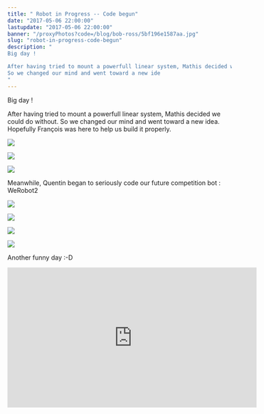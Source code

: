 ```yaml
---
title: " Robot in Progress -- Code begun"
date: "2017-05-06 22:00:00"
lastupdate: "2017-05-06 22:00:00"
banner: "/proxyPhotos?code=/blog/bob-ross/5bf196e1587aa.jpg"
slug: "robot-in-progress-code-begun"
description: " 
Big day !

After having tried to mount a powerfull linear system, Mathis decided we could do without.
So we changed our mind and went toward a new ide
"
---
```

Big day !

After having tried to mount a powerfull linear system, Mathis decided we could do without.
So we changed our mind and went toward a new idea.
Hopefully François was here to help us build it properly.

![](/proxyPhotos?code=/blog/bob-ross/5bf1979fb1a26.jpg)

![](/proxyPhotos?code=/blog/bob-ross/5bf197b7c768d.jpg)

![](/proxyPhotos?code=/blog/bob-ross/5bf197cfe3147.jpg)

Meanwhile, Quentin began to seriously code our future competition bot : WeRobot2 

![](/proxyPhotos?code=/blog/bob-ross/5bf1985973988.jpg)

![](/proxyPhotos?code=/blog/bob-ross/5bf1986a8cc5c.jpg)

![](/proxyPhotos?code=/blog/bob-ross/5bf19891294a6.jpg)

![](/proxyPhotos?code=/blog/bob-ross/5bf198a82a68e.jpg)

 Another funny day :-D

<iframe width="560" height="315" src="https://www.youtube-nocookie.com/embed/4V8yYwOh8wk" frameborder="0" allow="accelerometer; autoplay; encrypted-media; gyroscope; picture-in-picture" allowfullscreen></iframe>
    